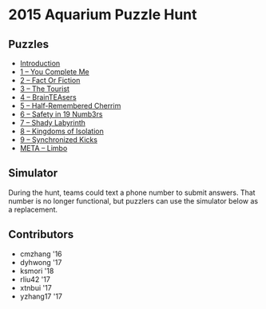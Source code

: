 # 2015 Aquarium Puzzle Hunt

## Puzzles

- [Introduction](0.pdf)
- [1 – You Complete Me](1.pdf)
- [2 – Fact Or Fiction](2.pdf)
- [3 – The Tourist](3.pdf)
- [4 – BrainTEAsers](4.pdf)
- [5 – Half-Remembered Cherrim](5.pdf)
- [6 – Safety in 19 Numb3rs](6.pdf)
- [7 – Shady Labyrinth](7.pdf)
- [8 – Kingdoms of Isolation](8.pdf)
- [9 – Synchronized Kicks](9.pdf)
- [META – Limbo](meta.pdf)

## Simulator

During the hunt, teams could text a phone number to submit answers. That number is no longer functional, but puzzlers can use the simulator below as a replacement.

<div id="simulator"></div>

## Contributors

- cmzhang '16
- dyhwong '17
- ksmori '18
- rliu42 '17
- xtnbui '17
- yzhang17 '17

<script src="server.js"></script>
<script src="/aquarium/Simulator.js" type="module"></script>
